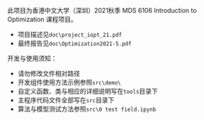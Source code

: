 此项目为香港中文大学（深圳）2021秋季 MDS 6106 Introduction to Optimization 课程项目。
- 项目描述见`doc\project_iopt_21.pdf`
- 最终报告见`doc\Optimization2021-5.pdf`

开发与使用须知：
- 请勿修改文件相对路径
- 开发组件使用方法示例参照`src\demo\`
- 自定义函数、类与相应的详细说明写在`tools`目录下
- 主程序代码文件全部写在`src`目录下
- 算法与模型测试方法参照`src\0 test field.ipynb`